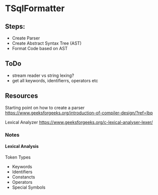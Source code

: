 # TSqlFormatter

## Steps:
- Create Parser
- Create Abstract Syntax Tree (AST)
- Format Code based on AST

## ToDo
- stream reader vs string lexing?
- get all keywords, identifierrs, operators etc


## Resources
Starting point on how to create a parser
https://www.geeksforgeeks.org/introduction-of-compiler-design/?ref=lbp

Lexical Analyzer
https://www.geeksforgeeks.org/c-lexical-analyser-lexer/


### Notes
#### Lexical Analysis
Token Types
- Keywords
- Identifiers
- Constancts
- Operators
- Special Symbols